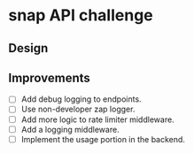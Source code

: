 # snap API challenge

## Design

## Improvements

- [ ] Add debug logging to endpoints.
- [ ] Use non-developer zap logger.
- [ ] Add more logic to rate limiter middleware.
- [ ] Add a logging middleware.
- [ ] Implement the usage portion in the backend.
